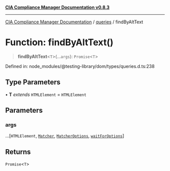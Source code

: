 [**CIA Compliance Manager Documentation v0.8.3**](../../../README.md)

***

[CIA Compliance Manager Documentation](../../../globals.md) / [queries](../README.md) / findByAltText

# Function: findByAltText()

> **findByAltText**\<`T`\>(...`args`): `Promise`\<`T`\>

Defined in: node\_modules/@testing-library/dom/types/queries.d.ts:238

## Type Parameters

• **T** *extends* `HTMLElement` = `HTMLElement`

## Parameters

### args

...\[`HTMLElement`, [`Matcher`](../../../type-aliases/Matcher.md), [`MatcherOptions`](../../../interfaces/MatcherOptions.md), [`waitForOptions`](../../../interfaces/waitForOptions.md)\]

## Returns

`Promise`\<`T`\>
